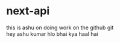 # next-api
this is ashu on doing work on the github git 
<br>
hey ashu kumar hlo bhai kya haal hai 
